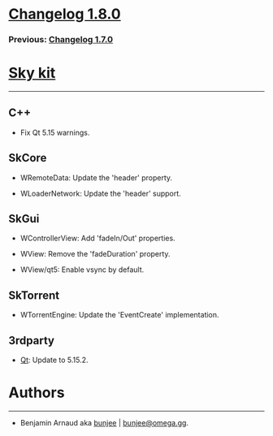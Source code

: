 # [Changelog 1.8.0](http://omega.gg/Sky/changes/1.8.0.html)

### Previous: [Changelog 1.7.0](1.7.0.html)

# [Sky kit](http://omega.gg/Sky)
---

## C++

- Fix Qt 5.15 warnings.


## SkCore

- WRemoteData: Update the 'header' property.

- WLoaderNetwork: Update the 'header' support.


## SkGui

- WControllerView: Add 'fadeIn/Out' properties.

- WView: Remove the 'fadeDuration' property.

- WView/qt5: Enable vsync by default.


## SkTorrent

- WTorrentEngine: Update the 'EventCreate' implementation.


## 3rdparty

- [Qt](http://download.qt.io/official_releases/qt): Update to 5.15.2.


# Authors
---

- Benjamin Arnaud aka [bunjee](http://bunjee.me) | <bunjee@omega.gg>.
